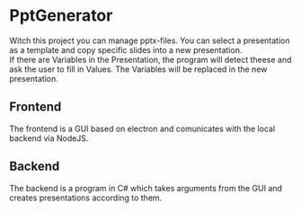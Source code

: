 # PptGenerator  

Witch this project you can manage pptx-files. You can select a presentation as a template and copy specific slides into a new presentation.  
If there are Variables in the Presentation, the program will detect theese and ask the user to fill in Values. The Variables will be replaced in the new presentation.  

## Frontend  

The frontend is a GUI based on electron and comunicates with the local backend via NodeJS.

## Backend  

The backend is a program in C# which takes arguments from the GUI and creates presentations according to them.